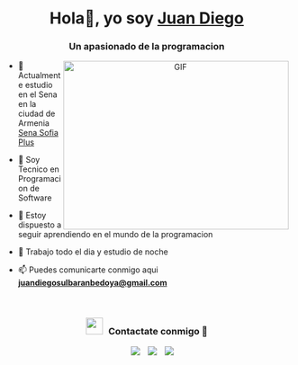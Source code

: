 <h1 align="center">Hola👋, yo soy <a href="https://github.com/Jdiegosbedoya2002" target="blank">
Juan Diego</a></h1>
<h3 align="center">Un apasionado de la programacion</h3>
<a target="_blank" align="center">
  <img align="right" top="500" height="300" width="400" alt="GIF" src="https://media.giphy.com/media/SWoSkN6DxTszqIKEqv/giphy.gif">
</a>

- 🔭 Actualmente estudio en el Sena en la ciudad de Armenia <a href="https://oferta.senasofiaplus.edu.co/sofia-oferta/" target="blank">Sena Sofia Plus</a>

- 🌱 Soy Tecnico en Programacion de Software

- 🌱 Estoy dispuesto a seguir aprendiendo en el mundo de la programacion

- 📝 Trabajo todo el dia y estudio de noche 

- 📫 Puedes comunicarte conmigo aqui **juandiegosulbaranbedoya@gmail.com**
<br/>
<h3 align="center" > <img src="https://media.giphy.com/media/iY8CRBdQXODJSCERIr/giphy.gif" width="30" height="30" style="margin-right: 10px;">Contactate conmigo 🤝 </h3>

<p align="center">

 <div align="center"  class="icons-social" style="margin-left: 10px;">
        <a style="margin-left: 10px;" target="_blank" href="https://github.com/Jdiegosbedoya2002">
		<img src="https://img.icons8.com/doodle/40/000000/github--v1.png"></a>
        <a style="margin-left: 10px;" target="_blank" href="https://www.instagram.com/juandiegosulbaranbedoya?igsh=cmRvaWhxY2RkdzQx">
			<img src="https://img.icons8.com/doodle/40/000000/instagram-new--v2.png"></a>
		<a style="margin-left: 10px;" target="_blank" href="https://www.youtube.com/channel/UCAN8GHf3-DEgBrIqNZ1yy1Q">
				<img src="https://img.icons8.com/doodle/1x/youtube--v2.png" ></a>
      </div>

</p>
